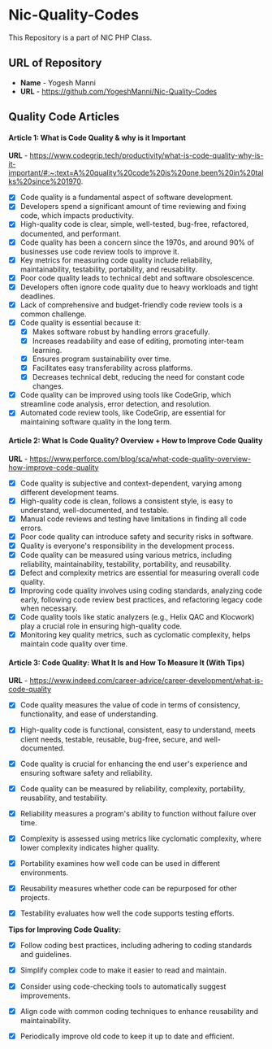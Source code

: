 # Nic-Quality-Codes
  This Repository is a part of NIC PHP Class.

## URL of Repository
  - **Name** - Yogesh Manni
  - **URL**  - https://github.com/YogeshManni/Nic-Quality-Codes

## Quality Code Articles

  #### Article 1: What is Code Quality & why is it Important

 **URL** - https://www.codegrip.tech/productivity/what-is-code-quality-why-is-it-important/#:~:text=A%20quality%20code%20is%20one,been%20in%20talks%20since%201970.
 - [x] Code quality is a fundamental aspect of software development.
 - [x] Developers spend a significant amount of time reviewing and fixing code, which impacts productivity.
 - [x] High-quality code is clear, simple, well-tested, bug-free, refactored, documented, and performant.
 - [x] Code quality has been a concern since the 1970s, and around 90% of businesses use code review tools to improve it.
 - [x] Key metrics for measuring code quality include reliability, maintainability, testability, portability, and reusability.
 - [x] Poor code quality leads to technical debt and software obsolescence.
 - [x] Developers often ignore code quality due to heavy workloads and tight deadlines.
 - [x] Lack of comprehensive and budget-friendly code review tools is a common challenge.
 - [x] Code quality is essential because it:
      - [x] Makes software robust by handling errors gracefully.
      - [x] Increases readability and ease of editing, promoting inter-team learning.
      - [x] Ensures program sustainability over time.
      - [x] Facilitates easy transferability across platforms.
      - [x] Decreases technical debt, reducing the need for constant code changes.
 - [x] Code quality can be improved using tools like CodeGrip, which streamline code analysis, error detection, and resolution.
 - [x] Automated code review tools, like CodeGrip, are essential for maintaining software quality in the long term.

#### Article 2: What Is Code Quality? Overview + How to Improve Code Quality

 **URL** - https://www.perforce.com/blog/sca/what-code-quality-overview-how-improve-code-quality
 - [x]  Code quality is subjective and context-dependent, varying among different development teams.
- [x]  High-quality code is clean, follows a consistent style, is easy to understand, well-documented, and testable.
- [x]  Manual code reviews and testing have limitations in finding all code errors.
- [x]  Poor code quality can introduce safety and security risks in software.
- [x]  Quality is everyone's responsibility in the development process.
- [x]  Code quality can be measured using various metrics, including reliability, maintainability, testability, portability, and reusability.
- [x]  Defect and complexity metrics are essential for measuring overall code quality.
- [x]  Improving code quality involves using coding standards, analyzing code early, following code review best practices, and refactoring legacy code when necessary.
- [x]  Code quality tools like static analyzers (e.g., Helix QAC and Klocwork) play a crucial role in ensuring high-quality code.
- [x]  Monitoring key quality metrics, such as cyclomatic complexity, helps maintain code quality over time.

#### Article 3: Code Quality: What It Is and How To Measure It (With Tips)

 **URL** - https://www.indeed.com/career-advice/career-development/what-is-code-quality
- [x] Code quality measures the value of code in terms of consistency, functionality, and ease of understanding.
 - [x] High-quality code is functional, consistent, easy to understand, meets client needs, testable, reusable, bug-free, secure, and well-documented.
 - [x] Code quality is crucial for enhancing the end user's experience and ensuring software safety and reliability.

 - [x] Code quality can be measured by reliability, complexity, portability, reusability, and testability.
 - [x] Reliability measures a program's ability to function without failure over time.
 - [x] Complexity is assessed using metrics like cyclomatic complexity, where lower complexity indicates higher quality.
 - [x] Portability examines how well code can be used in different environments.
 - [x] Reusability measures whether code can be repurposed for other projects.
 - [x] Testability evaluates how well the code supports testing efforts.

  **Tips for Improving Code Quality:**

 - [x] Follow coding best practices, including adhering to coding standards and guidelines.
 - [x] Simplify complex code to make it easier to read and maintain.
 - [x] Consider using code-checking tools to automatically suggest improvements.
 - [x] Align code with common coding techniques to enhance reusability and maintainability.
 - [x] Periodically improve old code to keep it up to date and efficient.


  

